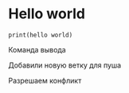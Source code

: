 # Hello world


```print(hello world)```

   Команда вывода


Добавили новую ветку для пуша

Разрешаем конфликт
